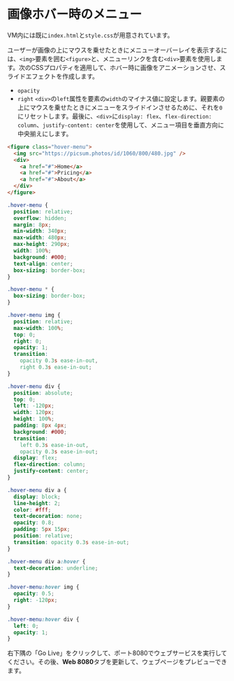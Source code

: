 # 画像ホバー時のメニュー

VM内には既に`index.html`と`style.css`が用意されています。

ユーザーが画像の上にマウスを乗せたときにメニューオーバーレイを表示するには、`<img>`要素を囲む`<figure>`と、メニューリンクを含む`<div>`要素を使用します。次のCSSプロパティを適用して、ホバー時に画像をアニメーションさせ、スライドエフェクトを作成します。

- `opacity`
- `right`
  `<div>`の`left`属性を要素の`width`のマイナス値に設定します。親要素の上にマウスを乗せたときにメニューをスライドインさせるために、それを`0`にリセットします。最後に、`<div>`に`display: flex`、`flex-direction: column`、`justify-content: center`を使用して、メニュー項目を垂直方向に中央揃えにします。

```html
<figure class="hover-menu">
  <img src="https://picsum.photos/id/1060/800/480.jpg" />
  <div>
    <a href="#">Home</a>
    <a href="#">Pricing</a>
    <a href="#">About</a>
  </div>
</figure>
```

```css
.hover-menu {
  position: relative;
  overflow: hidden;
  margin: 8px;
  min-width: 340px;
  max-width: 480px;
  max-height: 290px;
  width: 100%;
  background: #000;
  text-align: center;
  box-sizing: border-box;
}

.hover-menu * {
  box-sizing: border-box;
}

.hover-menu img {
  position: relative;
  max-width: 100%;
  top: 0;
  right: 0;
  opacity: 1;
  transition:
    opacity 0.3s ease-in-out,
    right 0.3s ease-in-out;
}

.hover-menu div {
  position: absolute;
  top: 0;
  left: -120px;
  width: 120px;
  height: 100%;
  padding: 8px 4px;
  background: #000;
  transition:
    left 0.3s ease-in-out,
    opacity 0.3s ease-in-out;
  display: flex;
  flex-direction: column;
  justify-content: center;
}

.hover-menu div a {
  display: block;
  line-height: 2;
  color: #fff;
  text-decoration: none;
  opacity: 0.8;
  padding: 5px 15px;
  position: relative;
  transition: opacity 0.3s ease-in-out;
}

.hover-menu div a:hover {
  text-decoration: underline;
}

.hover-menu:hover img {
  opacity: 0.5;
  right: -120px;
}

.hover-menu:hover div {
  left: 0;
  opacity: 1;
}
```

右下隅の「Go Live」をクリックして、ポート8080でウェブサービスを実行してください。その後、**Web 8080**タブを更新して、ウェブページをプレビューできます。
